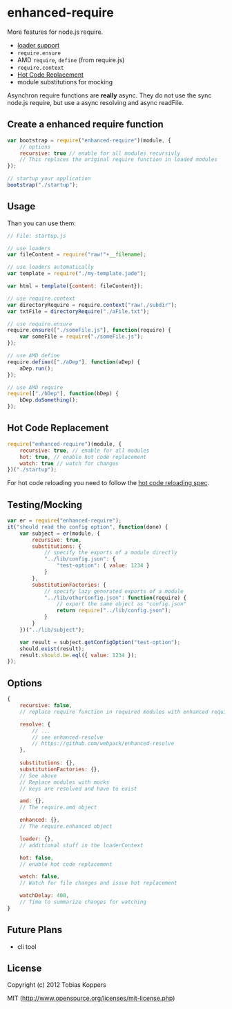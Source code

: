 # enhanced-require

More features for node.js require.

* [loader support](https://github.com/sokra/modules-webpack/wiki/Loader-Specification)
* `require.ensure`
* AMD `require`, `define` (from require.js)
* `require.context`
* [Hot Code Replacement](https://github.com/webpack/enhanced-require/wiki/HCR-Spec)
* module substitutions for mocking

Asynchron require functions are **really** async. They do not use the sync node.js require, but use a async resolving and async readFile.

## Create a enhanced require function

``` javascript
var bootstrap = require("enhanced-require")(module, {
	// options
	recursive: true // enable for all modules recursivly
	// This replaces the original require function in loaded modules
});

// startup your application
bootstrap("./startup");
```

## Usage

Than you can use them:

``` javascript
// File: startup.js

// use loaders
var fileContent = require("raw!"+__filename);

// use loaders automatically
var template = require("./my-template.jade");

var html = template({content: fileContent});

// use require.context
var directoryRequire = require.context("raw!./subdir");
var txtFile = directoryRequire("./aFile.txt");

// use require.ensure
require.ensure(["./someFile.js"], function(require) {
	var someFile = require("./someFile.js");
});

// use AMD define
require.define(["./aDep"], function(aDep) {
	aDep.run();
});

// use AMD require
require(["./bDep"], function(bDep) {
	bDep.doSomething();
});
```

## Hot Code Replacement

``` javascript
require("enhanced-require")(module, {
	recursive: true, // enable for all modules
	hot: true, // enable hot code replacement
	watch: true // watch for changes
})("./startup");
```

For hot code reloading you need to follow the [hot code reloading spec](https://github.com/webpack/enhanced-require/wiki/HCR-Spec).

## Testing/Mocking

``` javascript
var er = require("enhanced-require");
it("should read the config option", function(done) {
	var subject = er(module, {
		recursive: true,
		substitutions: {
			// specify the exports of a module directly
			"../lib/config.json": {
				"test-option": { value: 1234 }
			}
		},
		substitutionFactories: {
			// specify lazy generated exports of a module
			"../lib/otherConfig.json": function(require) {
				// export the same object as "config.json"
				return require("../lib/config.json");
			}
		}
	})("../lib/subject");

	var result = subject.getConfigOption("test-option");
	should.exist(result);
	result.should.be.eql({ value: 1234 });
});
```

## Options

``` javascript
{
	recursive: false,
	// replace require function in required modules with enhanced require method

	resolve: {
		// ...
		// see enhanced-resolve
		// https://github.com/webpack/enhanced-resolve
	},
	
	substitutions: {},
	substitutionFactories: {},
	// See above
	// Replace modules with mocks
	// keys are resolved and have to exist

	amd: {},
	// The require.amd object

	enhanced: {},
	// The require.enhanced object

	loader: {},
	// additional stuff in the loaderContext

	hot: false,
	// enable hot code replacement

	watch: false,
	// Watch for file changes and issue hot replacement

	watchDelay: 400,
	// Time to summarize changes for watching
}
```

## Future Plans

* cli tool

## License

Copyright (c) 2012 Tobias Koppers

MIT (http://www.opensource.org/licenses/mit-license.php)

